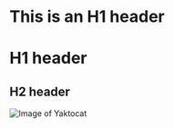  # This is an H1 header
 # H1 header
 ## H2 header
 ![Image of Yaktocat](https://octodex.github.com/images/yaktocat.png)
